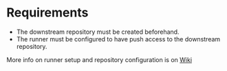 # Requirements

- The downstream repository must be created beforehand.
- The runner must be configured to have push access to the downstream repository.

More info on runner setup and repository configuration is on [Wiki](https://wiki.autodesk.com/display/GEN/Dynamo+Reusable+Workflows+and+Composite+Actions)
